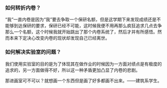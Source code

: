 ### 如何转折内卷？

“我”一直内卷是因为“我”要去争取一个保研名额，但是这学期下来发现成绩还是不能够到达保研的要求，保研已经不可能，这时候我便不用再那么疯狂追求几点去争那么一个名额，这个时候我就开始跳出了那个内卷系统了，然后才并有所感悟。然而本来下定决心改变内卷的现状却发现自己已经离世。

### 如何解决实验室的问题？

我们使用实验室的目的是为了体现其在做作业的时候因为一方面对绩点是有极度的追求的，另一方面做得不好，所以这一种矛盾更加凸显了内卷的悲剧。

那进画室可不可以？就想画一个东西但是画了好多都画不出来。——建筑系学生。